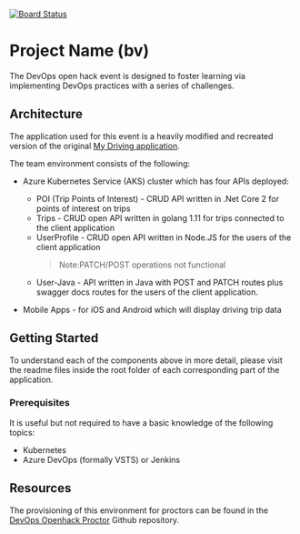 [![Board Status](https://dev.azure.com/brvuong0311/0541fa3c-2ce4-4f52-a1bf-350645409731/e5f4e8e9-0827-41f5-ada3-aa116e33b626/_apis/work/boardbadge/2e86ac60-f12b-4df6-8c19-145056805288)](https://dev.azure.com/brvuong0311/0541fa3c-2ce4-4f52-a1bf-350645409731/_boards/board/t/e5f4e8e9-0827-41f5-ada3-aa116e33b626/Microsoft.RequirementCategory)
# Project Name (bv)

The DevOps open hack event is designed to foster learning via implementing DevOps practices with a series of challenges.

## Architecture

The application used for this event is a heavily modified and recreated version of the original [My Driving application](https://github.com/Azure-Samples/MyDriving).

The team environment consists of the following:

* Azure Kubernetes Service (AKS) cluster which has four APIs deployed:

  * POI (Trip Points of Interest) - CRUD API written in .Net Core 2 for points of interest on trips
  * Trips - CRUD open API written in golang 1.11 for trips connected to the client application
  * UserProfile - CRUD open API written in Node.JS for the users of the client application
    > Note:PATCH/POST operations not functional
  * User-Java - API written in Java with POST and PATCH routes plus swagger docs routes for the users of the client application.
* Mobile Apps - for iOS and Android which will display driving trip data

## Getting Started

To understand each of the components above in more detail, please visit the readme files inside the root folder of each corresponding part of the application.

### Prerequisites

It is useful but not required to have a basic knowledge of the following topics:

* Kubernetes
* Azure DevOps (formally VSTS) or Jenkins

## Resources

The provisioning of this environment for proctors can be found in the [DevOps Openhack Proctor](https://github.com/Azure-Samples/openhack-devops-proctor) Github repository.

